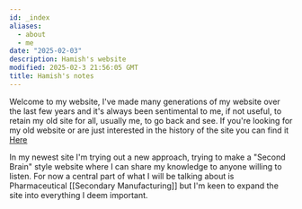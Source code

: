 ```yaml
---
id: _index
aliases:
  - about
  - me
date: "2025-02-03"
description: Hamish's website
modified: 2025-02-3 21:56:05 GMT
title: Hamish's notes
---
```



Welcome to my website, I've made many generations of my website over the last few years and it's always been sentimental to me, if not useful, to retain my old site for all, usually me, to go back and see. If you're looking for my old website or are just interested in the history of the site you can find it [Here](https://hammie217.github.io/oldSite/index.html)

In my newest site I'm trying out a new approach, trying to make a "Second Brain" style website where I can share my knowledge to anyone willing to listen. For now a central part of what I will be talking about is Pharmaceutical [[Secondary Manufacturing]] but I'm keen to expand the site into everything I deem important.

